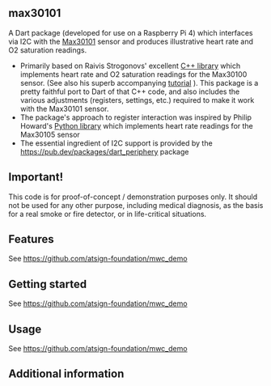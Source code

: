 ## max30101
A Dart package (developed for use on a Raspberry Pi 4) which interfaces via I2C with the
[Max30101](https://www.maximintegrated.com/en/products/interface/signal-integrity/MAX30101.html)
sensor and produces illustrative heart rate and O2 saturation readings.

* Primarily based on Raivis Strogonovs' excellent
[C++ library](https://github.com/xcoder123/MAX30100) which implements heart rate and O2
saturation readings for the Max30100 sensor. (See also his superb accompanying
[tutorial](https://morf.lv/implementing-pulse-oximeter-using-max30100) ). This package is a
pretty faithful port to Dart of that C++ code, and also includes the various adjustments
(registers, settings, etc.) required to make it work with the Max30101 sensor.
* The package's approach to register interaction was inspired by Philip Howard's
[Python library](https://github.com/pimoroni/max30105-python) which implements heart rate
readings for the Max30105 sensor
* The essential ingredient of I2C support is provided by the https://pub.dev/packages/dart_periphery
package

## Important!
This code is for proof-of-concept / demonstration purposes only. It should not be used for
any other purpose, including medical diagnosis, as the basis for a real smoke or fire detector,
or in life-critical situations.

## Features

See https://github.com/atsign-foundation/mwc_demo

## Getting started

See https://github.com/atsign-foundation/mwc_demo

## Usage

See https://github.com/atsign-foundation/mwc_demo

## Additional information

